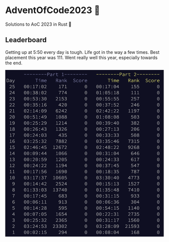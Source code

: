 # AdventOfCode2023 :christmas_tree:
Solutions to AoC 2023 in Rust :crab:

## Leaderboard
Getting up at 5:50 every day is tough. Life got in the way a few times. Best placement this year was 111. Went really well this year, especially towards the end.

![leaderboard](../imgs/leaderboard-2023.png)
